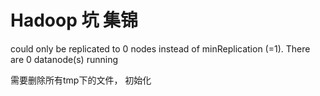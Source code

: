 # Hadoop 坑 集锦



could only be replicated to 0 nodes instead of minReplication (=1).  There are 0 datanode(s) running

需要删除所有tmp下的文件， 初始化

